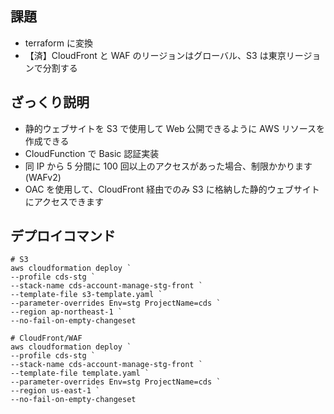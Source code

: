 ## 課題

- terraform に変換
- 【済】CloudFront と WAF のリージョンはグローバル、S3 は東京リージョンで分割する

## ざっくり説明

- 静的ウェブサイトを S3 で使用して Web 公開できるように AWS リソースを作成できる
- CloudFunction で Basic 認証実装
- 同 IP から 5 分間に 100 回以上のアクセスがあった場合、制限かかります(WAFv2)
- OAC を使用して、CloudFront 経由でのみ S3 に格納した静的ウェブサイトにアクセスできます

## デプロイコマンド

```
# S3
aws cloudformation deploy `
--profile cds-stg `
--stack-name cds-account-manage-stg-front `
--template-file s3-template.yaml `
--parameter-overrides Env=stg ProjectName=cds `
--region ap-northeast-1 `
--no-fail-on-empty-changeset

# CloudFront/WAF
aws cloudformation deploy `
--profile cds-stg `
--stack-name cds-account-manage-stg-front `
--template-file template.yaml `
--parameter-overrides Env=stg ProjectName=cds `
--region us-east-1 `
--no-fail-on-empty-changeset
```
